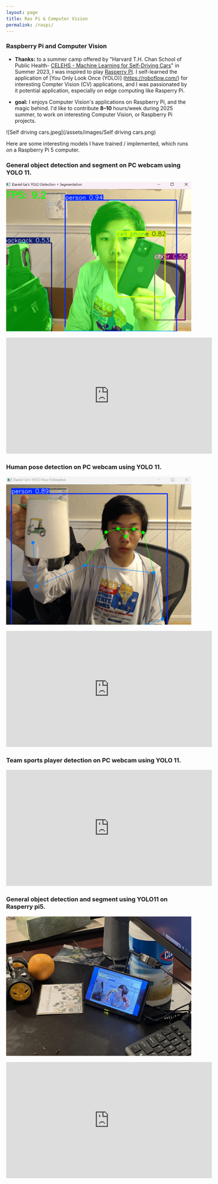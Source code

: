 ```yaml
---
layout: page
title: Ras Pi & Computer Vision
permalink: /raspi/
---
```


### Raspberry Pi and Computer Vision   
- **Thanks:** to a summer camp offered by "Harvard T.H. Chan School of Public Health- [CELEHS - Machine Learning for Self-Driving Cars](https://dbmi.hms.harvard.edu/news/data-science-action-self-driving-cars)" in Summer 2023, I was inspired to play [Rasperry PI](https://www.raspberrypi.com/). I self-learned the application of [You Only Look Once (YOLO)] (https://roboflow.com/) for interesting Compter Vision (CV) applications, and I was passionated by it potential application, especially on edge computing like Rasperry Pi.
  
- **goal:** I enjoys Computer Vision's applications on Raspberry Pi, and the magic behind. I'd like to contribute **8–10** hours/week during 2025 summer, to work on interesting Computer Vision, or Raspberry Pi projects.  


  
![Self driving cars.jpeg](/assets/images/Self driving cars.png)

Here are some interesting models I have trained / implemented, which runs on a Raspberry Pi 5 computer. 

###  General object detection and segment on PC webcam using YOLO 11. 
![Detect and segment using Yolo11](/assets/images/detection_n_seg.png)
<!-- Approach 1: HTML iframe embed (works on GitHub Pages, many static-site generators) -->
<iframe width="560" height="315"
    src="https://www.youtube.com/embed/Yigy3_PxJZo"
    title="YouTube video player"
    frameborder="0"
    allow="accelerometer; autoplay; clipboard-write; encrypted-media; gyroscope; picture-in-picture"
    allowfullscreen>
</iframe>


###  Human pose detection on PC webcam using YOLO 11. 
![Human pose detection](/assets/images/png-pose.png)
<!-- Approach 1: HTML iframe embed (works on GitHub Pages, many static-site generators) -->
<iframe width="560" height="315"
    src="https://www.youtube.com/embed/gTot400iD9s"
    title="YouTube video player"
    frameborder="0"
    allow="accelerometer; autoplay; clipboard-write; encrypted-media; gyroscope; picture-in-picture"
    allowfullscreen>
</iframe>


###  Team sports player detection on PC webcam using YOLO 11. 
<!-- Approach 1: HTML iframe embed (works on GitHub Pages, many static-site generators) -->
<iframe width="560" height="315"
    src="https://www.youtube.com/embed/2_1vvKpzgwU"
    title="YouTube video player"
    frameborder="0"
    allow="accelerometer; autoplay; clipboard-write; encrypted-media; gyroscope; picture-in-picture"
    allowfullscreen>
</iframe>


###  General object detection and segment using YOLO11 on Rasperry pi5. 
![Raspberry Pi detection](/assets/images/dection_on_raspi.jpg)
<!-- Approach 1: HTML iframe embed (works on GitHub Pages, many static-site generators) -->
<iframe width="560" height="315"
    src="https://www.youtube.com/embed/Q9iBBfrW9YQ"
    title="YouTube video player"
    frameborder="0"
    allow="accelerometer; autoplay; clipboard-write; encrypted-media; gyroscope; picture-in-picture"
    allowfullscreen>
</iframe>

